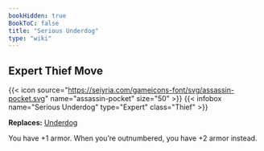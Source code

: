 ```yaml
---
bookHidden: true
BookToC: false
title: "Serious Underdog"
type: "wiki"
---
```

## Expert Thief Move
{{< icon source="https://seiyria.com/gameicons-font/svg/assassin-pocket.svg" name="assassin-pocket" size="50" >}}
{{< infobox name="Serious Underdog" type="Expert" class="Thief" >}}

**Replaces:** [Underdog](/underdog/)

You have +1 armor. When you’re outnumbered, you have +2 armor instead.